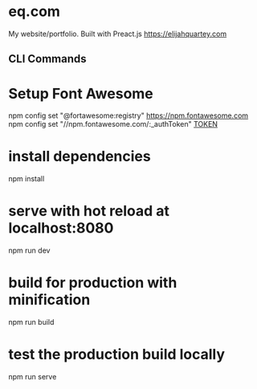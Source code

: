 # eq.com

My website/portfolio. Built with Preact.js
https://elijahquartey.com

## CLI Commands

# Setup Font Awesome

npm config set "@fortawesome:registry" https://npm.fontawesome.com
npm config set "//npm.fontawesome.com/:\_authToken" [TOKEN](https://fontawesome.com/how-to-use/js-component-packages)

# install dependencies

npm install

# serve with hot reload at localhost:8080

npm run dev

# build for production with minification

npm run build

# test the production build locally

npm run serve
